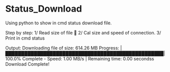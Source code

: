# Status_Download
Using python to show in cmd status download file.

Step by step:
1/ Read size of file 📂 
2/ Cal size and speed of connection.
3/ Print in cmd status

Output:
Downloading file of size: 614.26 MB
Progress: |██████████████████████████████████████████████████| 100.0% Complete - Speed: 1.00 MB/s | Remaining time: 0.00 secondss
Download Complete!
